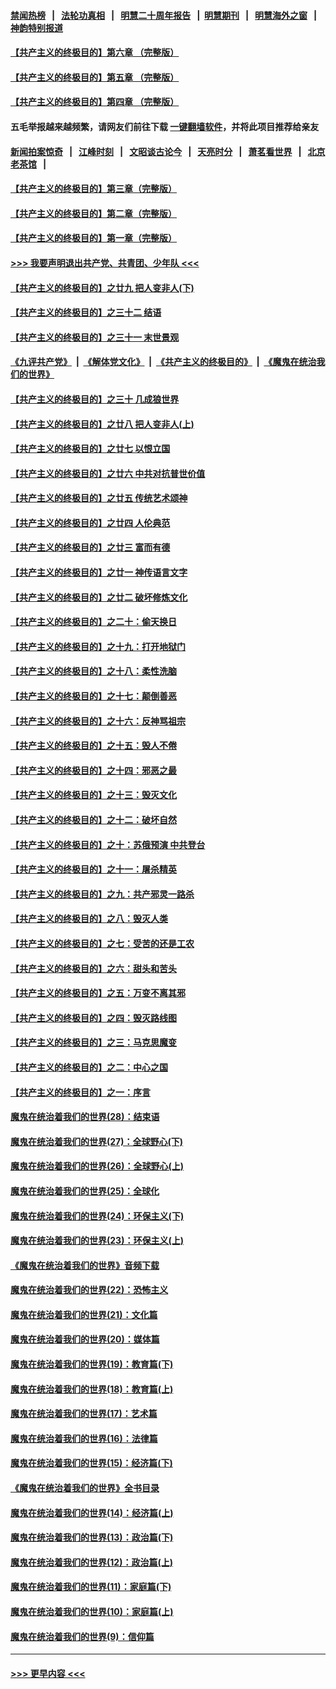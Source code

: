 #### [禁闻热榜](热点新闻.md?=0)  &nbsp;&nbsp;|&nbsp;&nbsp; [法轮功真相](https://github.com/gfw-breaker/truth/blob/master/README.md?=0) &nbsp;&nbsp;|&nbsp;&nbsp; [明慧二十周年报告](https://github.com/gfw-breaker/mh-reports/blob/master/README.md?=0) &nbsp;&nbsp;|&nbsp;&nbsp;[明慧期刊](https://github.com/gfw-breaker/mh-qikan) &nbsp;&nbsp;|&nbsp;&nbsp; [明慧海外之窗](https://github.com/gfw-breaker/mh-news/blob/master/README.md?=0) &nbsp;&nbsp;|&nbsp;&nbsp; [神韵特别报道](https://github.com/gfw-breaker/mh-news/blob/master/shenyun.md?=0)
#### [【共产主义的终极目的】第六章 （完整版）](../pages/nsc422/n11428913.md?t=03180802) 
#### [【共产主义的终极目的】第五章 （完整版）](../pages/nsc422/n11428912.md?t=03180802) 
#### [【共产主义的终极目的】第四章 （完整版）](../pages/nsc422/n11428907.md?t=03180802) 
#### 五毛举报越来越频繁，请网友们前往下载 [一键翻墙软件](https://github.com/gfw-breaker/ssr-accounts)，并将此项目推荐给亲友
#### [新闻拍案惊奇](https://github.com/gfw-breaker/banned-news/blob/master/pages/link4.md) &nbsp;&nbsp;|&nbsp;&nbsp; [江峰时刻](https://github.com/gfw-breaker/banned-news/blob/master/pages/link4.md) &nbsp;&nbsp;|&nbsp;&nbsp; [文昭谈古论今](https://github.com/gfw-breaker/banned-news/blob/master/pages/link4.md) &nbsp;&nbsp;|&nbsp;&nbsp; [天亮时分](https://github.com/gfw-breaker/banned-news/blob/master/pages/link4.md) &nbsp;&nbsp;|&nbsp;&nbsp; [萧茗看世界](https://github.com/gfw-breaker/banned-news/blob/master/pages/link4.md) &nbsp;&nbsp;|&nbsp;&nbsp; [北京老茶馆](https://github.com/gfw-breaker/banned-news/blob/master/pages/link4.md) &nbsp;&nbsp;|&nbsp;&nbsp; 
#### [【共产主义的终极目的】第三章（完整版）](../pages/nsc422/n11428848.md?t=03180802) 
#### [【共产主义的终极目的】第二章（完整版）](../pages/nsc422/n11428831.md?t=03180802) 
#### [【共产主义的终极目的】第一章（完整版）](../pages/nsc422/n11417651.md?t=03180802) 
#### [>>> 我要声明退出共产党、共青团、少年队 <<<](https://github.com/begood0513/goodnews/blob/master/quit/letter.md) 
#### [【共产主义的终极目的】之廿九 把人变非人(下)](../pages/nsc422/n11344140.md?t=03180802) 
#### [【共产主义的终极目的】之三十二 结语](../pages/nsc422/n11360535.md?t=03180802) 
#### [【共产主义的终极目的】之三十一 末世景观](../pages/nsc422/n11351129.md?t=03180802) 
#### [《九评共产党》](https://github.com/begood0513/9ping.md/blob/master/README.md) &nbsp;|&nbsp; [《解体党文化》](../../../../jtdwh.md/blob/master/README.md)  &nbsp;|&nbsp; [《共产主义的终极目的》](../../../../gczydzjmd.md/blob/master/README.md) &nbsp;|&nbsp; [《魔鬼在统治我们的世界》](../../../../mgztzwmdsj.md/blob/master/README.md) 
#### [【共产主义的终极目的】之三十 几成狼世界](../pages/nsc422/n11348280.md?t=03180802) 
#### [【共产主义的终极目的】之廿八 把人变非人(上)](../pages/nsc422/n11340492.md?t=03180802) 
#### [【共产主义的终极目的】之廿七 以恨立国](../pages/nsc422/n11336944.md?t=03180802) 
#### [【共产主义的终极目的】之廿六 中共对抗普世价值](../pages/nsc422/n11324785.md?t=03180802) 
#### [【共产主义的终极目的】之廿五 传统艺术颂神](../pages/nsc422/n11296396.md?t=03180802) 
#### [【共产主义的终极目的】之廿四 人伦典范](../pages/nsc422/n11296397.md?t=03180802) 
#### [【共产主义的终极目的】之廿三 富而有德](../pages/nsc422/n11283598.md?t=03180802) 
#### [【共产主义的终极目的】之廿一 神传语言文字](../pages/nsc422/n11263265.md?t=03180802) 
#### [【共产主义的终极目的】之廿二 破坏修炼文化](../pages/nsc422/n11245728.md?t=03180802) 
#### [【共产主义的终极目的】之二十：偷天换日](../pages/nsc422/n11238846.md?t=03180802) 
#### [【共产主义的终极目的】之十九：打开地狱门](../pages/nsc422/n11206376.md?t=03180802) 
#### [【共产主义的终极目的】之十八：柔性洗脑](../pages/nsc422/n11199994.md?t=03180802) 
#### [【共产主义的终极目的】之十七：颠倒善恶](../pages/nsc422/n11179782.md?t=03180802) 
#### [【共产主义的终极目的】之十六：反神骂祖宗](../pages/nsc422/n11166798.md?t=03180802) 
#### [【共产主义的终极目的】之十五：毁人不倦](../pages/nsc422/n11166792.md?t=03180802) 
#### [【共产主义的终极目的】之十四：邪恶之最](../pages/nsc422/n11150249.md?t=03180802) 
#### [【共产主义的终极目的】之十三：毁灭文化](../pages/nsc422/n11135227.md?t=03180802) 
#### [【共产主义的终极目的】之十二：破坏自然](../pages/nsc422/n11135214.md?t=03180802) 
#### [【共产主义的终极目的】之十：苏俄预演 中共登台](../pages/nsc422/n11118424.md?t=03180802) 
#### [【共产主义的终极目的】之十一：屠杀精英](../pages/nsc422/n11118442.md?t=03180802) 
#### [【共产主义的终极目的】之九：共产邪灵一路杀](../pages/nsc422/n11114139.md?t=03180802) 
#### [【共产主义的终极目的】之八：毁灭人类](../pages/nsc422/n11108503.md?t=03180802) 
#### [【共产主义的终极目的】之七：受苦的还是工农](../pages/nsc422/n11101809.md?t=03180802) 
#### [【共产主义的终极目的】之六：甜头和苦头](../pages/nsc422/n11096971.md?t=03180802) 
#### [【共产主义的终极目的】之五：万变不离其邪](../pages/nsc422/n11091285.md?t=03180802) 
#### [【共产主义的终极目的】之四：毁灭路线图](../pages/nsc422/n11086284.md?t=03180802) 
#### [【共产主义的终极目的】之三：马克思魔变](../pages/nsc422/n11061941.md?t=03180802) 
#### [【共产主义的终极目的】之二：中心之国](../pages/nsc422/n11047728.md?t=03180802) 
#### [【共产主义的终极目的】之一：序言](../pages/nsc422/n11086077.md?t=03180802) 
#### [魔鬼在统治着我们的世界(28)：结束语](../pages/nsc422/n10936246.md?t=03180802) 
#### [魔鬼在统治着我们的世界(27)：全球野心(下)](../pages/nsc422/n10928319.md?t=03180802) 
#### [魔鬼在统治着我们的世界(26)：全球野心(上)](../pages/nsc422/n10900318.md?t=03180802) 
#### [魔鬼在统治着我们的世界(25)：全球化](../pages/nsc422/n10788205.md?t=03180802) 
#### [魔鬼在统治着我们的世界(24)：环保主义(下)](../pages/nsc422/n10695307.md?t=03180802) 
#### [魔鬼在统治着我们的世界(23)：环保主义(上)](../pages/nsc422/n10688613.md?t=03180802) 
#### [《魔鬼在统治着我们的世界》音频下载](../pages/nsc422/n10635553.md?t=03180802) 
#### [魔鬼在统治着我们的世界(22)：恐怖主义](../pages/nsc422/n10614727.md?t=03180802) 
#### [魔鬼在统治着我们的世界(21)：文化篇](../pages/nsc422/n10597706.md?t=03180802) 
#### [魔鬼在统治着我们的世界(20)：媒体篇](../pages/nsc422/n10586579.md?t=03180802) 
#### [魔鬼在统治着我们的世界(19)：教育篇(下)](../pages/nsc422/n10564808.md?t=03180802) 
#### [魔鬼在统治着我们的世界(18)：教育篇(上)](../pages/nsc422/n10526970.md?t=03180802) 
#### [魔鬼在统治着我们的世界(17)：艺术篇](../pages/nsc422/n10499093.md?t=03180802) 
#### [魔鬼在统治着我们的世界(16)：法律篇](../pages/nsc422/n10485969.md?t=03180802) 
#### [魔鬼在统治着我们的世界(15)：经济篇(下)](../pages/nsc422/n10469975.md?t=03180802) 
#### [《魔鬼在统治着我们的世界》全书目录](../pages/nsc422/n10464261.md?t=03180802) 
#### [魔鬼在统治着我们的世界(14)：经济篇(上)](../pages/nsc422/n10457370.md?t=03180802) 
#### [魔鬼在统治着我们的世界(13)：政治篇(下)](../pages/nsc422/n10448270.md?t=03180802) 
#### [魔鬼在统治着我们的世界(12)：政治篇(上)](../pages/nsc422/n10444576.md?t=03180802) 
#### [魔鬼在统治着我们的世界(11)：家庭篇(下)](../pages/nsc422/n10440961.md?t=03180802) 
#### [魔鬼在统治着我们的世界(10)：家庭篇(上)](../pages/nsc422/n10435448.md?t=03180802) 
#### [魔鬼在统治着我们的世界(9)：信仰篇](../pages/nsc422/n10432159.md?t=03180802) 

----
#### [ >>> 更早内容 <<< ](../indexes/nsc422-earlier.md)

